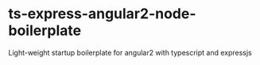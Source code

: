 # ts-express-angular2-node-boilerplate
Light-weight startup boilerplate for angular2 with typescript and expressjs
